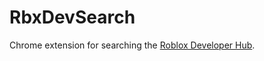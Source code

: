 # RbxDevSearch

Chrome extension for searching the [Roblox Developer Hub](https://develoer.roblox.com).